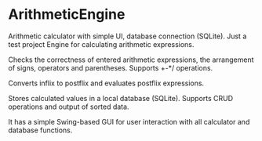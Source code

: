 # ArithmeticEngine
Arithmetic calculator with simple UI, database connection (SQLite). Just a test project
Engine for calculating arithmetic expressions.

Checks the correctness of entered arithmetic expressions, the arrangement of signs, operators and parentheses.
Supports +-*/ operations.

Converts inflix to postflix and evaluates postflix expressions.

Stores calculated values in a local database (SQLite).
Supports CRUD operations and output of sorted data.

It has a simple Swing-based GUI for user interaction with all calculator and database functions.
